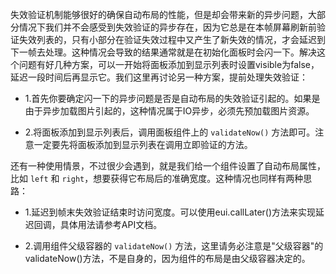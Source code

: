 失效验证机制能够很好的确保自动布局的性能，但是却会带来新的异步问题，大部分情况下我们并不会感受到失效验证的异步存在，因为它总是在本帧屏幕刷新前验证失效列表的，只有小部分在验证失效过程中又产生了新失效的情况，才会延迟到下一帧去处理。这种情况会导致的结果通常就是在初始化面板时会闪一下。解决这个问题有好几种方案，可以一开始将面板添加到显示列表时设置visible为false，延迟一段时间后再显示它。我们这里再讨论另一种方案，提前处理失效验证：

* 1.首先你要确定闪一下的异步问题是否是自动布局的失效验证引起的。如果是由于异步加载图片引起的，这种情况属于IO异步，必须先预加载图片资源。

* 2.将面板添加到显示列表后，调用面板组件上的 `validateNow()` 方法即可。注意一定要先将面板添加到显示列表在调用立即验证的方法。

还有一种使用情景，不过很少会遇到，就是我们给一个组件设置了自动布局属性，比如 `left` 和 `right`，想要获得它布局后的准确宽度。这种情况也同样有两种思路：

* 1.延迟到帧末失效验证结束时访问宽度。可以使用eui.callLater()方法来实现延迟回调，具体用法请参考API文档。

* 2.调用组件父级容器的 `validateNow()` 方法，这里请务必注意是&quot;父级容器&quot;的validateNow()方法，不是自身的，因为组件的布局是由父级容器决定的。

